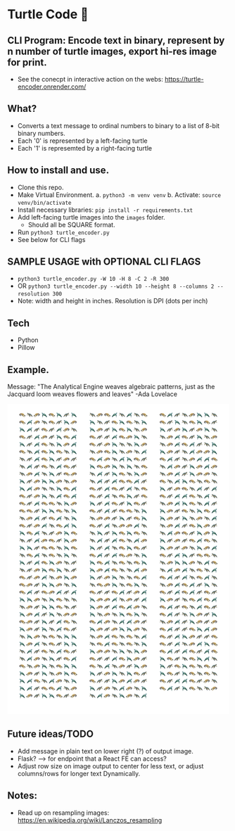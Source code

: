 # Turtle Code 🐢

## CLI Program: Encode text in binary, represent by n number of turtle images, export hi-res image for print.
- See the conecpt in interactive action on the webs: https://turtle-encoder.onrender.com/

## What?

- Converts a text message to ordinal numbers to binary to a list of 8-bit binary numbers. 
- Each '0' is represented by a left-facing turtle
- Each '1' is represemted by a right-facing turtle

## How to install and use.
- Clone this repo.
- Make Virtual Environment.
    a. `python3 -m venv venv`
    b. Activate: `source venv/bin/activate`
- Install necessary libraries: `pip install -r requirements.txt`
- Add left-facing turtle images into the `images` folder. 
    - Should all be SQUARE format.
- Run `python3 turtle_encoder.py`
- See below for CLI flags

## SAMPLE USAGE with OPTIONAL CLI FLAGS
- `python3 turtle_encoder.py -W 10 -H 8 -C 2 -R 300`
- OR `python3 turtle_encoder.py --width 10 --height 8 --columns 2 --resolution 300`
- Note: width and height in inches. Resolution is DPI (dots per inch)

## Tech

- Python
- Pillow

## Example.

Message: "The Analytical Engine weaves algebraic patterns, just as the Jacquard loom weaves flowers and leaves" -Ada Lovelace

![lots of turtles in 3 columns](out/ada_quote.jpg)

## Future ideas/TODO

- Add message in plain text on lower right (?) of output image.
- Flask? --> for endpoint that a React FE can access?
- Adjust row size on image output to center for less text, or adjust columns/rows for longer text Dynamically.

## Notes:

- Read up on resampling images: https://en.wikipedia.org/wiki/Lanczos_resampling